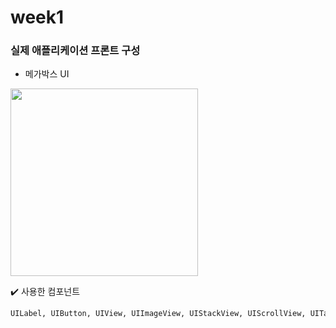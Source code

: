 # week1

### 실제 애플리케이션 프론트 구성

- 메가박스 UI

<img width = 300 src = "https://user-images.githubusercontent.com/98953443/163673440-edaf5b16-d1a9-4982-a5e6-b0f0abc521d3.gif"/>

</br>

✔️ 사용한 컴포넌트

```markdown
UILabel, UIButton, UIView, UIImageView, UIStackView, UIScrollView, UITabBarController, UINavigationController
```

</br>

</br>